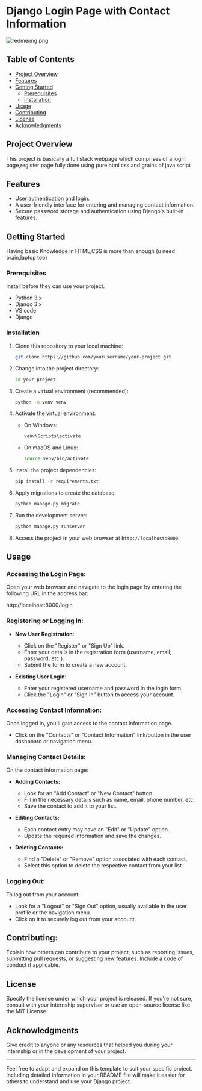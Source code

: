 

# Django Login Page with Contact Information

![redmeimg.png](/projectdjango/images/redmeimg.png)

## Table of Contents

- [Project Overview](#project-overview)
- [Features](#features)
- [Getting Started](#getting-started)
  - [Prerequisites](#prerequisites)
  - [Installation](#installation)
- [Usage](#usage)
- [Contributing](#contributing)
- [License](#license)
- [Acknowledgments](#acknowledgments)

## Project Overview

This project is basically a full stack webpage which comprises of a login page,register page fully done using pure html css and grains of java script

## Features

- User authentication and login.
- A user-friendly interface for entering and managing contact information.
- Secure password storage and authentication using Django's built-in features.

## Getting Started

Having basic Knowledge in HTML,CSS is more than enough (u need brain,laptop too)

### Prerequisites

Install before they can use your project. 

- Python 3.x
- Django 3.x
- VS code
- Django 

### Installation


1. Clone this repository to your local machine:

   ```bash
   git clone https://github.com/yourusername/your-project.git
   ```

2. Change into the project directory:

   ```bash
   cd your-project
   ```

3. Create a virtual environment (recommended):

   ```bash
   python -m venv venv
   ```

4. Activate the virtual environment:

   - On Windows:

     ```bash
     venv\Scripts\activate
     ```

   - On macOS and Linux:

     ```bash
     source venv/bin/activate
     ```

5. Install the project dependencies:

   ```bash
   pip install -r requirements.txt
   ```

6. Apply migrations to create the database:

   ```bash
   python manage.py migrate
   ```

7. Run the development server:

   ```bash
   python manage.py runserver
   ```

8. Access the project in your web browser at `http://localhost:8000`.

## Usage

### Accessing the Login Page:

Open your web browser and navigate to the login page by entering the following URL in the address bar:

http://localhost:8000/login


### Registering or Logging In:

- **New User Registration:**
  - Click on the "Register" or "Sign Up" link.
  - Enter your details in the registration form (username, email, password, etc.).
  - Submit the form to create a new account.

- **Existing User Login:**
  - Enter your registered username and password in the login form.
  - Click the "Login" or "Sign In" button to access your account.

### Accessing Contact Information:

Once logged in, you'll gain access to the contact information page.

- Click on the "Contacts" or "Contact Information" link/button in the user dashboard or navigation menu.

### Managing Contact Details:

On the contact information page:

- **Adding Contacts:**
  - Look for an "Add Contact" or "New Contact" button.
  - Fill in the necessary details such as name, email, phone number, etc.
  - Save the contact to add it to your list.

- **Editing Contacts:**
  - Each contact entry may have an "Edit" or "Update" option.
  - Update the required information and save the changes.

- **Deleting Contacts:**
  - Find a "Delete" or "Remove" option associated with each contact.
  - Select this option to delete the respective contact from your list.

### Logging Out:

To log out from your account:

- Look for a "Logout" or "Sign Out" option, usually available in the user profile or the navigation menu.
- Click on it to securely log out from your account.

## Contributing:

Explain how others can contribute to your project, such as reporting issues, submitting pull requests, or suggesting new features. Include a code of conduct if applicable.

## License

Specify the license under which your project is released. If you're not sure, consult with your internship supervisor or use an open-source license like the MIT License.

## Acknowledgments

Give credit to anyone or any resources that helped you during your internship or in the development of your project.

---

Feel free to adapt and expand on this template to suit your specific project. Including detailed information in your README file will make it easier for others to understand and use your Django project.
